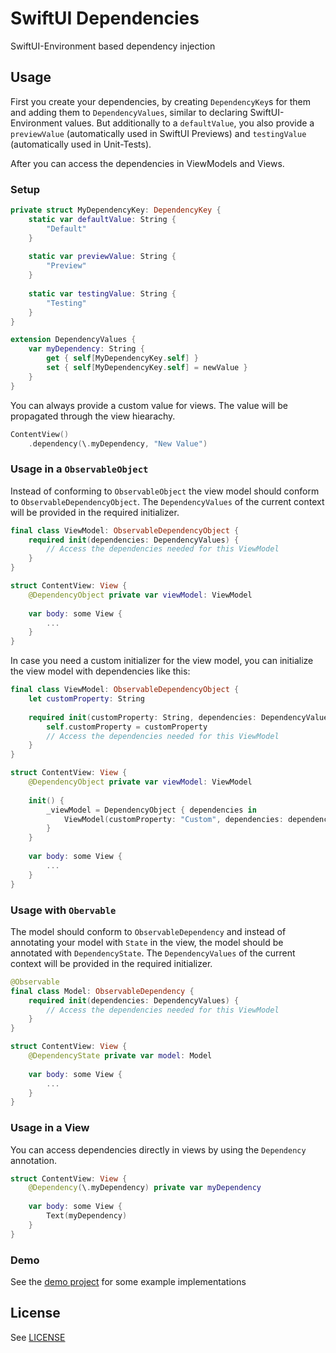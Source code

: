 # SwiftUI Dependencies

SwiftUI-Environment based dependency injection

## Usage

First you create your dependencies, by creating `DependencyKey`s for them and adding them to `DependencyValues`, similar to declaring SwiftUI-Environment values.
But additionally to a `defaultValue`, you also provide a `previewValue` (automatically used in SwiftUI Previews) and `testingValue` (automatically used in Unit-Tests).
 
After you can access the dependencies in ViewModels and Views.
 
### Setup

```swift
private struct MyDependencyKey: DependencyKey {
    static var defaultValue: String {
        "Default"
    }
    
    static var previewValue: String {
        "Preview"
    }
    
    static var testingValue: String {
        "Testing"
    }
}

extension DependencyValues {
    var myDependency: String {
        get { self[MyDependencyKey.self] }
        set { self[MyDependencyKey.self] = newValue }
    }
}
```

You can always provide a custom value for views. The value will be propagated through the view hiearachy.

```swift
ContentView()
    .dependency(\.myDependency, "New Value")
```

### Usage in a `ObservableObject`

Instead of conforming to `ObservableObject` the view model should conform to `ObservableDependencyObject`. The `DependencyValues` of the current context will be provided in the required initializer.

```swift
final class ViewModel: ObservableDependencyObject {
    required init(dependencies: DependencyValues) {
        // Access the dependencies needed for this ViewModel
    }
}

struct ContentView: View {
    @DependencyObject private var viewModel: ViewModel
    
    var body: some View {
        ...
    }
}
```

In case you need a custom initializer for the view model, you can initialize the view model with dependencies like this:

```swift
final class ViewModel: ObservableDependencyObject {
    let customProperty: String
    
    required init(customProperty: String, dependencies: DependencyValues) {
        self.customProperty = customProperty
        // Access the dependencies needed for this ViewModel
    }
}

struct ContentView: View {
    @DependencyObject private var viewModel: ViewModel
    
    init() {
        _viewModel = DependencyObject { dependencies in
            ViewModel(customProperty: "Custom", dependencies: dependencies)
        }
    }
    
    var body: some View {
        ...
    }
}
```

### Usage with `Obervable`

The model should conform to `ObservableDependency` and instead of annotating your model with `State` in the view, the model should be annotated with `DependencyState`. The `DependencyValues` of the current context will be provided in the required initializer.

```swift
@Observable
final class Model: ObservableDependency {
    required init(dependencies: DependencyValues) {
        // Access the dependencies needed for this ViewModel
    }
}

struct ContentView: View {
    @DependencyState private var model: Model
    
    var body: some View {
        ...
    }
}
```

### Usage in a View

You can access dependencies directly in views by using the `Dependency` annotation.

```swift
struct ContentView: View {
    @Dependency(\.myDependency) private var myDependency
    
    var body: some View {
        Text(myDependency)
    }
}
```

### Demo

See the [demo project](Demo/Demo.xcodeproj) for some example implementations

## License

See [LICENSE](LICENSE)
